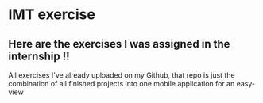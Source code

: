 # IMT exercise

## Here are the exercises I was assigned in the internship !!

All exercises I've already uploaded on my Github, that repo is just the combination of all finished projects into one mobile application for an easy-view 
